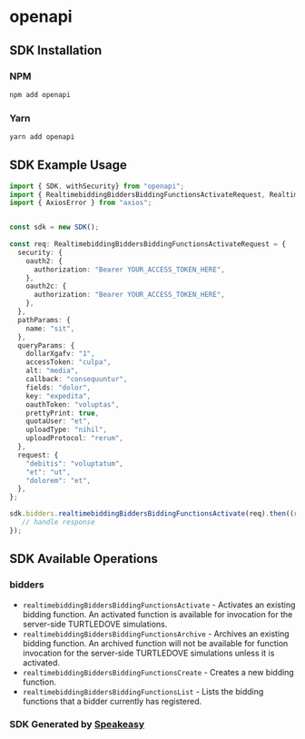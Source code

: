 # openapi

<!-- Start SDK Installation -->
## SDK Installation

### NPM

```bash
npm add openapi
```

### Yarn

```bash
yarn add openapi
```
<!-- End SDK Installation -->

## SDK Example Usage
<!-- Start SDK Example Usage -->
```typescript
import { SDK, withSecurity} from "openapi";
import { RealtimebiddingBiddersBiddingFunctionsActivateRequest, RealtimebiddingBiddersBiddingFunctionsActivateResponse } from "openapi/src/sdk/models/operations";
import { AxiosError } from "axios";


const sdk = new SDK();
    
const req: RealtimebiddingBiddersBiddingFunctionsActivateRequest = {
  security: {
    oauth2: {
      authorization: "Bearer YOUR_ACCESS_TOKEN_HERE",
    },
    oauth2c: {
      authorization: "Bearer YOUR_ACCESS_TOKEN_HERE",
    },
  },
  pathParams: {
    name: "sit",
  },
  queryParams: {
    dollarXgafv: "1",
    accessToken: "culpa",
    alt: "media",
    callback: "consequuntur",
    fields: "dolor",
    key: "expedita",
    oauthToken: "voluptas",
    prettyPrint: true,
    quotaUser: "et",
    uploadType: "nihil",
    uploadProtocol: "rerum",
  },
  request: {
    "debitis": "voluptatum",
    "et": "ut",
    "dolorem": "et",
  },
};

sdk.bidders.realtimebiddingBiddersBiddingFunctionsActivate(req).then((res: RealtimebiddingBiddersBiddingFunctionsActivateResponse | AxiosError) => {
   // handle response
});
```
<!-- End SDK Example Usage -->

<!-- Start SDK Available Operations -->
## SDK Available Operations

### bidders

* `realtimebiddingBiddersBiddingFunctionsActivate` - Activates an existing bidding function. An activated function is available for invocation for the server-side TURTLEDOVE simulations.
* `realtimebiddingBiddersBiddingFunctionsArchive` - Archives an existing bidding function. An archived function will not be available for function invocation for the server-side TURTLEDOVE simulations unless it is activated.
* `realtimebiddingBiddersBiddingFunctionsCreate` - Creates a new bidding function.
* `realtimebiddingBiddersBiddingFunctionsList` - Lists the bidding functions that a bidder currently has registered.

<!-- End SDK Available Operations -->

### SDK Generated by [Speakeasy](https://docs.speakeasyapi.dev/docs/using-speakeasy/client-sdks)
